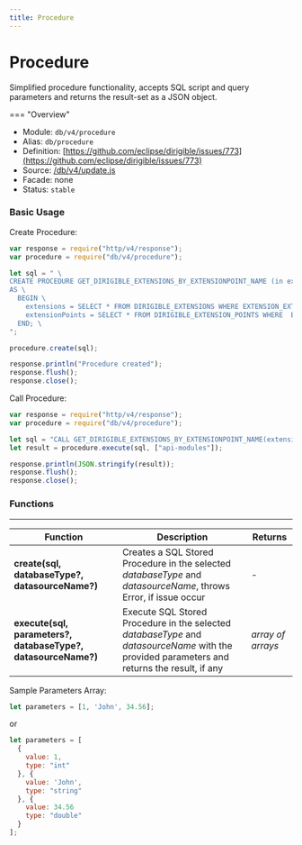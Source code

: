 ```yaml
---
title: Procedure
---
```


Procedure
===


Simplified procedure functionality, accepts SQL script and query parameters and returns the result-set as a JSON object.

=== "Overview"
- Module: `db/v4/procedure`
- Alias: `db/procedure`
- Definition: [https://github.com/eclipse/dirigible/issues/773](https://github.com/eclipse/dirigible/issues/773)
- Source: [/db/v4/update.js](https://github.com/dirigiblelabs/api-db/blob/master/db/v4/procedure.js)
- Facade: none
- Status: `stable`


### Basic Usage

Create Procedure:

```javascript
var response = require("http/v4/response");
var procedure = require("db/v4/procedure");

let sql = " \
CREATE PROCEDURE GET_DIRIGIBLE_EXTENSIONS_BY_EXTENSIONPOINT_NAME (in extensionName varchar(255), out extensions DIRIGIBLE_EXTENSIONS, out extensionPoints DIRIGIBLE_EXTENSION_POINTS) \
AS \
  BEGIN \
    extensions = SELECT * FROM DIRIGIBLE_EXTENSIONS WHERE EXTENSION_EXTENSIONPOINT_NAME = :extensionName; \
    extensionPoints = SELECT * FROM DIRIGIBLE_EXTENSION_POINTS WHERE  EXTENSIONPOINT_NAME = :extensionName; \
  END; \
";

procedure.create(sql);

response.println("Procedure created");
response.flush();
response.close();
```

Call Procedure:

```javascript
var response = require("http/v4/response");
var procedure = require("db/v4/procedure");

let sql = "CALL GET_DIRIGIBLE_EXTENSIONS_BY_EXTENSIONPOINT_NAME(extensionName => ?, extensions => ?, extensionPoints => ?)";
let result = procedure.execute(sql, ["api-modules"]);

response.println(JSON.stringify(result));
response.flush();
response.close();
```

### Functions

---

Function     | Description | Returns
------------ | ----------- | --------
**create(sql, databaseType?, datasourceName?)**   | Creates a SQL Stored Procedure in the selected *databaseType* and *datasourceName*, throws Error, if issue occur | *-*
**execute(sql, parameters?, databaseType?, datasourceName?)**   | Execute SQL Stored Procedure in the selected *databaseType* and *datasourceName* with the provided parameters and returns the result, if any | *array of arrays*

Sample Parameters Array:

```javascript
let parameters = [1, 'John', 34.56];
```

or
```javascript
let parameters = [
  {
    value: 1,
    type: "int"
  }, {
    value: 'John',
    type: "string"
  }, {
    value: 34.56
    type: "double"
  }
];
```
